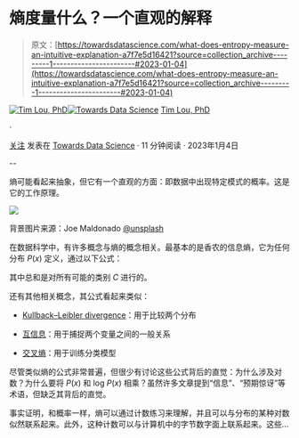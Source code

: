 # 熵度量什么？一个直观的解释

> 原文：[https://towardsdatascience.com/what-does-entropy-measure-an-intuitive-explanation-a7f7e5d16421?source=collection_archive---------1-----------------------#2023-01-04](https://towardsdatascience.com/what-does-entropy-measure-an-intuitive-explanation-a7f7e5d16421?source=collection_archive---------1-----------------------#2023-01-04)

[](https://tim-lou.medium.com/?source=post_page-----a7f7e5d16421--------------------------------)[![Tim Lou, PhD](../Images/e4931bb6d59e27730529ceaf00a23822.png)](https://tim-lou.medium.com/?source=post_page-----a7f7e5d16421--------------------------------)[](https://towardsdatascience.com/?source=post_page-----a7f7e5d16421--------------------------------)[![Towards Data Science](../Images/a6ff2676ffcc0c7aad8aaf1d79379785.png)](https://towardsdatascience.com/?source=post_page-----a7f7e5d16421--------------------------------) [Tim Lou, PhD](https://tim-lou.medium.com/?source=post_page-----a7f7e5d16421--------------------------------)

·

[关注](https://medium.com/m/signin?actionUrl=https%3A%2F%2Fmedium.com%2F_%2Fsubscribe%2Fuser%2F8d41b438feef&operation=register&redirect=https%3A%2F%2Ftowardsdatascience.com%2Fwhat-does-entropy-measure-an-intuitive-explanation-a7f7e5d16421&user=Tim+Lou%2C+PhD&userId=8d41b438feef&source=post_page-8d41b438feef----a7f7e5d16421---------------------post_header-----------) 发表在 [Towards Data Science](https://towardsdatascience.com/?source=post_page-----a7f7e5d16421--------------------------------) · 11 分钟阅读 · 2023年1月4日 [](https://medium.com/m/signin?actionUrl=https%3A%2F%2Fmedium.com%2F_%2Fvote%2Ftowards-data-science%2Fa7f7e5d16421&operation=register&redirect=https%3A%2F%2Ftowardsdatascience.com%2Fwhat-does-entropy-measure-an-intuitive-explanation-a7f7e5d16421&user=Tim+Lou%2C+PhD&userId=8d41b438feef&source=-----a7f7e5d16421---------------------clap_footer-----------)

--

[](https://medium.com/m/signin?actionUrl=https%3A%2F%2Fmedium.com%2F_%2Fbookmark%2Fp%2Fa7f7e5d16421&operation=register&redirect=https%3A%2F%2Ftowardsdatascience.com%2Fwhat-does-entropy-measure-an-intuitive-explanation-a7f7e5d16421&source=-----a7f7e5d16421---------------------bookmark_footer-----------)

熵可能看起来抽象，但它有一个直观的方面：即数据中出现特定模式的概率。这是它的工作原理。

![](../Images/4daae7bdad8d3ebc360bb1ef70760dd8.png)

背景图片来源：Joe Maldonado [@unsplash](https://unsplash.com/@joesracingteam)

在数据科学中，有许多概念与熵的概念相关。最基本的是香农的信息熵，它为任何分布 *P*(*x*) 定义，通过以下公式：

其中总和是对所有可能的类别 *C* 进行的。

还有其他相关概念，其公式看起来类似：

+   [Kullback–Leibler divergence](https://en.wikipedia.org/wiki/Kullback%E2%80%93Leibler_divergence)：用于比较两个分布

+   [互信息](https://en.wikipedia.org/wiki/Mutual_information)：用于捕捉两个变量之间的一般关系

+   [交叉熵](https://en.wikipedia.org/wiki/Cross_entropy)：用于训练分类模型

尽管类似熵的公式非常普遍，但很少有讨论这些公式背后的直觉：为什么涉及对数？为什么要将 *P*(*x*) 和 log *P*(*x*) 相乘？虽然许多文章提到“信息”、“预期惊讶”等术语，但缺乏其背后的直觉。

事实证明，和概率一样，熵可以通过计数练习来理解，并且可以与分布的某种对数似然联系起来。此外，这种计数可以与计算机中的字节数字面上联系起来。这些…
